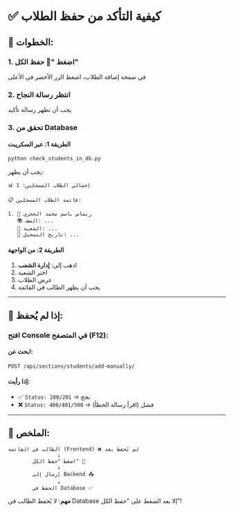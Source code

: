 # ✅ كيفية التأكد من حفظ الطلاب

## 🎯 الخطوات:

### 1. اضغط "💾 حفظ الكل"
في صفحة إضافة الطلاب، اضغط الزر الأخضر في الأعلى

### 2. انتظر رسالة النجاح
يجب أن تظهر رسالة تأكيد

### 3. تحقق من Database

#### الطريقة 1: عبر السكريبت
```bash
python check_students_in_db.py
```

يجب أن يظهر:
```
📊 إجمالي الطلاب المسجلين: 1

📋 قائمة الطلاب المسجلين:

1. 👤 ريماس باسم محمد الحجري
   📚 الصف: ...
   🏫 الشعبة: ...
   📅 تاريخ التسجيل: ...
```

#### الطريقة 2: من الواجهة
1. اذهب إلى: **إدارة الشعب**
2. اختر الشعبة
3. عرض الطلاب
4. يجب أن يظهر الطالب في القائمة

---

## 🐛 إذا لم يُحفظ:

### افتح Console في المتصفح (F12):

#### ابحث عن:
```
POST /api/sections/students/add-manually/
```

#### إذا رأيت:
- ✅ `Status: 200/201` → نجح
- ❌ `Status: 400/401/500` → فشل (اقرأ رسالة الخطأ)

---

## 📝 الملخص:

```
الطالب في القائمة (Frontend) ❌ لم يُحفظ بعد
                ↓
        اضغط "حفظ الكل" 💾
                ↓
        إرسال إلى Backend 📤
                ↓
        الحفظ في Database ✅
```

**مهم**: لا يُحفظ الطالب في Database إلا بعد الضغط على "حفظ الكل"!
